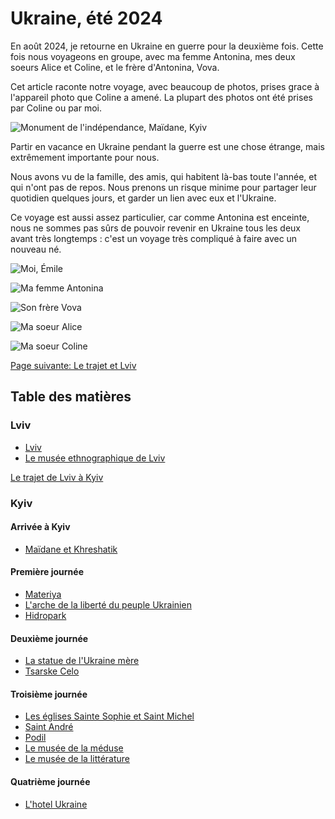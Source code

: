 # Ukraine, été 2024

En août 2024, je retourne en Ukraine en guerre pour la deuxième fois. Cette fois
nous voyageons en groupe, avec ma femme Antonina, mes deux soeurs Alice et
Coline, et le frère d'Antonina, Vova.

Cet article raconte notre voyage, avec beaucoup de photos, prises grace à
l'appareil photo que Coline a amené. La plupart des photos ont été prises par
Coline ou par moi.

![Monument de l'indépendance, Maïdane, Kyiv](images/kyiv/monument_de_lindependance.jpg)

Partir en vacance en Ukraine pendant la guerre est une chose étrange, mais
extrêmement importante pour nous.

Nous avons vu de la famille, des amis, qui habitent là-bas toute l'année, et qui
n'ont pas de repos. Nous prenons un risque minime pour partager leur quotidien
quelques jours, et garder un lien avec eux et l'Ukraine.

Ce voyage est aussi assez particulier, car comme Antonina est enceinte, nous ne
sommes pas sûrs de pouvoir revenir en Ukraine tous les deux avant très longtemps
: c'est un voyage très compliqué à faire avec un nouveau né.

![Moi, Émile](images/casting/emile.jpg)

![Ma femme Antonina](images/casting/antonina.jpg)

![Son frère Vova](images/casting/vova.jpg)

![Ma soeur Alice](images/casting/alice.jpg)

![Ma soeur Coline](images/casting/coline.jpg)

[Page suivante: Le trajet et Lviv](lviv.md)

## Table des matières

### Lviv
- [Lviv](lviv.md)
- [Le musée ethnographique de Lviv](lviv_musee.md)

[Le trajet de Lviv à Kyiv](trajet_lviv_kyiv.md)

### Kyiv

#### Arrivée à Kyiv

- [Maïdane et Khreshatik](kyiv_1.md)

#### Première journée

- [Materiya](kyiv_2_materiya.md)
- [L'arche de la liberté du peuple Ukrainien](kyiv_2_arche.md)
- [Hidropark](kyiv_2_hidropark.md)

#### Deuxième journée

- [La statue de l'Ukraine mère](kyiv_3_statue.md)
- [Tsarske Celo](kyiv_3_restaurant.md)

#### Troisième journée

- [Les églises Sainte Sophie et Saint Michel](kyiv_4_sophie_et_michel.md)
- [Saint André](kyiv_4_saint_andre.md)
- [Podil](kyiv_4_podil.md)
- [Le musée de la méduse](kyiv_4_musee_meduse.md)
- [Le musée de la littérature](kyiv_4_musee_litterature.md)

#### Quatrième journée

+ [L'hotel Ukraine](kyiv_5_hotel_ukraine.md)
